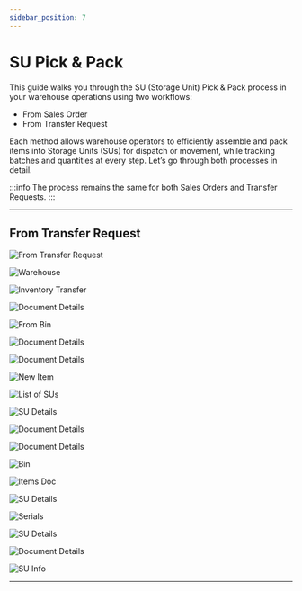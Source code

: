 ```yaml
---
sidebar_position: 7
---
```


# SU Pick & Pack

This guide walks you through the SU (Storage Unit) Pick & Pack process in your warehouse operations using two workflows:

- From Sales Order
- From Transfer Request

Each method allows warehouse operators to efficiently assemble and pack items into Storage Units (SUs) for dispatch or movement, while tracking batches and quantities at every step. Let’s go through both processes in detail.

:::info
The process remains the same for both Sales Orders and Transfer Requests.
:::

---

## From Transfer Request

![From Transfer Request](./media/01-from-transfer-request.jpg)

![Warehouse](./media/02-whs.jpg)

![Inventory Transfer](./media/03-inventory-transfer.jpg)

![Document Details](./media/04-doc-details.jpg)

![From Bin](./media/05-from-bin.jpg)

![Document Details](./media/06-doc-details.jpg)

![Document Details](./media/07-doc-details.jpg)

![New Item](./media/08-new-item.jpg)

![List of SUs](./media/09-list-of-su.jpg)

![SU Details](./media/10-su-details.jpg)

![Document Details](./media/11-doc-details.jpg)

![Document Details](./media/12-doc-details.jpg)

![Bin](./media/13-bin.jpg)

![Items Doc](./media/14-items-doc.jpg)

![SU Details](./media/15-su-details.jpg)

![Serials](./media/16-serials.jpg)

![SU Details](./media/17-su-details.jpg)

![Document Details](./media/18-doc-details.jpg)

![SU Info](./media/19-info.jpg)

---

